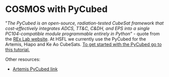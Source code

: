 # COSMOS with PyCubed

"*The PyCubed is an open-source, radiation-tested CubeSat framework that cost-effectively integrates ADCS, TT&C, C&DH, and EPS into a single PC104-compatible module programmable entirely in Python*" - quote from the [REx Lab website](http://roboticexplorationlab.org/projects/pycubed.html). 
At HSFL we currently use the PyCubed for the Artemis, Hiapo and Ke Ao CubeSats. 
[To get started with the PyCubed go to this tutorial.](https://www.notion.so/Hands-On-Quick-Start-d220f0ec88eb41c08ee855ff4f46d737)

Other resources:
- [Artemis PyCubed link](https://hsfl.github.io/artemis/pages/documentation/pycubed/main-script.html)
